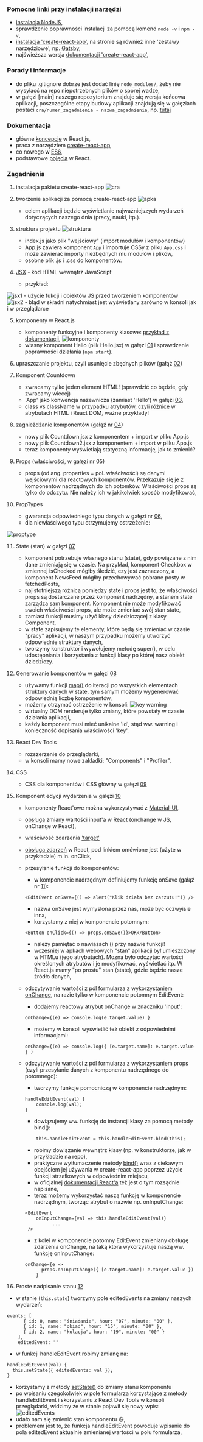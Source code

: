 ### Pomocne linki przy instalacji narzędzi

- [instalacja NodeJS](https://aimweb.pl/jak-zainstalowac-nodejs-i-npm/),
- sprawdzenie poprawności instalacji za pomocą komend `node -v` i `npm -v`,
- [instalacja 'create-react-app'](https://pl.reactjs.org/docs/create-a-new-react-app.html#create-react-app), na stronie są również inne 'zestawy narzędziowe', np. [Gatsby](https://pl.reactjs.org/docs/create-a-new-react-app.html#gatsby),
- najświeższa wersja [dokumentacji 'create-react-app'](https://github.com/facebook/create-react-app/blob/master/packages/cra-template/template/README.md),

### Porady i informacje

- do pliku .gitignore dobrze jest dodać linię `node_modules/`, żeby nie wysyłacć na repo niepotrzebnych plików o sporej wadze,
- w gałęzi [main] naszego repozytorium znajduje się wersja końcowa aplikacji, poszczególne etapy budowy aplikacji znajdują się w gałęziach postaci `cra/numer_zagadnienia - nazwa_zagadnienia`, np. [tutaj](https://github.com/zacniewski/materials-about-internet-apps-and-www-websites/tree/cra/01-HelloWorld/React-pierwsze-kroki)

### Dokumentacja

- główne [koncepcje](https://reactjs.org/docs/hello-world.html) w React.js,
- praca z narzędziem [create-react-app](https://create-react-app.dev/docs/getting-started),
- co nowego w [ES6](https://www.w3schools.com/js/js_es6.asp),
- podstawowe [pojęcia](https://pl.reactjs.org/docs/glossary.html) w React.

### Zagadnienia

1. instalacja pakietu create-react-app
   ![cra](images/instalacja_cra.png)

2. tworzenie aplikacji za pomocą create-react-app
   ![apka](images/tworzenie_apki.png)


    * celem aplikacji będzie wyświetlanie najważniejszych wydarzeń dotyczących naszego dnia (pracy, nauki, itp.).

3. struktura projektu
   ![struktura](images/struktura.png)


    - index.js jako plik "wejściowy" (import modułów i komponentów)
    - App.js zawiera komponent ```App``` i importuje CSSy z pliku ```App.css```  i może zawierać importy niezbędnych mu modułów i plików,
    - osobne plik .js i .css do komponentów.

4. [JSX](https://reactjs.org/docs/introducing-jsx.html) - kod HTML wewnątrz JavaScript


    - przykład:

![jsx1](images/jsx1.png) - użycie fukcji i obiektów JS przed tworzeniem komponentów  
 ![jsx2](images/jsx2.png) - błąd w składni natychmiast jest wyświetlany zarówno w konsoli jak i w przeglądarce

5. komponenty w React.js


    - komponenty funkcyjne i komponenty klasowe: [przykład z dokumentacji](https://reactjs.org/docs/components-and-props.html),
    ![komponenty](images/components.png)
    - własny komponent Hello (plik Hello.jsx) w gałęzi [01](https://github.com/zacniewski/materials-about-internet-apps-and-www-websites/tree/cra/01-HelloWorld/React-pierwsze-kroki) i sprawdzenie poprawności działania (```npm start```).

6. upraszczanie projektu, czyli usunięcie zbędnych plików (gałąź [02](https://github.com/zacniewski/materials-about-internet-apps-and-www-websites/tree/cra/02-czyszczenie-projektu/React-pierwsze-kroki))

7. Komponent Countdown
    - zwracamy tylko jeden element HTML! (sprawdzić co będzie, gdy zwracamy wiecej)
    - 'App' jako konwencja nazewnicza (zamiast 'Hello') w gałęzi [03](https://github.com/zacniewski/materials-about-internet-apps-and-www-websites/tree/cra/03-komponenty-i-props/React-pierwsze-kroki/react-pierwsze-kroki/src),
    - class vs className w przypadku atrybutów, czyli [różnice](https://pl.reactjs.org/docs/dom-elements.html) w atrybutach HTML i React DOM, ważne przykłady!

8. zagnieżdżanie komponentów (gałąź nr [04](https://github.com/zacniewski/materials-about-internet-apps-and-www-websites/tree/cra/04-zagniezdzanie-komponentow/React-pierwsze-kroki/react-pierwsze-kroki/src))


    - nowy plik Countdown.jsx z komponentem + import w pliku App.js
    - nowy plik Countdown2.jsx z komponentem + import w pliku App.js
    - teraz komponenty wyświetlają statyczną informację, jak to zmienić?

9. Props (właściwości, w gałęzi nr [05](https://github.com/zacniewski/materials-about-internet-apps-and-www-websites/tree/cra/05-props/React-pierwsze-kroki/react-pierwsze-kroki/src))


    - props (od ang. properties = pol. właściwości) są danymi wejściowymi dla reactowych komponentów. Przekazuje się je z komponentów nadrzędnych do ich potomków. Właściwości props są tylko do odczytu. Nie należy ich w jakikolwiek sposób modyfikować,

10. PropTypes


    - gwarancja odpowiedniego typu danych w gałęzi nr [06](https://github.com/zacniewski/materials-about-internet-apps-and-www-websites/tree/cra/06-proptypes/React-pierwsze-kroki),
    - dla niewłaściwego typu otrzymujemy ostrzeżenie:

![proptype](images/proptypes-warning.png)

11. State (stan) w gałęzi [07](https://github.com/zacniewski/materials-about-internet-apps-and-www-websites/tree/cra/07-state/React-pierwsze-kroki)


    - komponent potrzebuje własnego stanu (state), gdy powiązane z nim dane zmieniają się w czasie. Na przykład, komponent Checkbox w zmiennej isChecked mógłby śledzić, czy jest zaznaczony, a komponent NewsFeed mógłby przechowywać pobrane posty w fetchedPosts,
    - najistotniejszą różnicą pomiędzy state i props jest to, że właściwości props są dostarczane przez komponent nadrzędny, a stanem state zarządza sam komponent. Komponent nie może modyfikować swoich właściwości props, ale może zmieniać swój stan state,
    - zamiast funkcji musimy użyć klasy dziedziczącej z klasy Component,
    - w state zapisujemy te elementy, które będą się zmieniać w czasie "pracy" aplikacji, w naszym przypadku możemy utworzyć odpowiednie struktury danych,
    - tworzymy konstruktor i wywołujemy metodę super(), w celu udostępniania i korzystania z funkcji klasy po której nasz obiekt dziedziczy.

12. Generowanie komponentów w gałęzi [08](https://github.com/zacniewski/materials-about-internet-apps-and-www-websites/tree/cra/08-generowanie-komponentow/React-pierwsze-kroki)


    - używamy funkcji [map()](https://www.w3schools.com/jsref/jsref_map.asp) do iteracji po wszystkich elementach struktury danych w state, tym samym możemy wygenerować odpowiednią liczbę komponentów,
    - możemy otrzymać ostrzeżenie w konsoli:
    ![key warning](images/key-warning.png)
    - wirtualny DOM renderuje tylko zmiany, które powstały w czasie działania aplikacji,
    - każdy komponent musi mieć unikalne 'id', stąd ww. warning i konieczność dopisania właściwości 'key'.

12. React Dev Tools


    - rozszerzenie do przeglądarki,
    - w konsoli mamy nowe zakładki: "Components" i "Profiler".

13. CSS


    - CSS dla komponentów i CSS główny w gałęzi [09](https://github.com/zacniewski/materials-about-internet-apps-and-www-websites/tree/cra/09-css/React-pierwsze-kroki)

14. Komponent edycji wydarzenia w gałęzi [10](https://github.com/zacniewski/materials-about-internet-apps-and-www-websites/tree/cra/10-komponent-edycji-wydarzenia/React-pierwsze-kroki)


    - komponenty React'owe można wykorzystywać z [Material-UI](https://material-ui.com/),
    - [obsługa](https://upmostly.com/tutorials/react-onchange-events-with-examples) zmiany wartości input'a w React (onchange w JS, onChange w React),
    - właściwość zdarzenia ['target'](https://www.w3schools.com/jsref/event_target.asp)
    - [obsługa zdarzeń](https://pl.reactjs.org/docs/handling-events.html) w React, pod linkiem omówione jest (użyte w przykładzie) m.in. onClick,
    - przesyłanie funkcji do komponentów:

      - w komponencie nadrzędnym definiujemy funkcję onSave (gałąź nr [11](https://github.com/zacniewski/materials-about-internet-apps-and-www-websites/tree/cra/11-edycja-wydarzenia-part1/React-pierwsze-kroki)):
      ``` 
      <EditEvent onSave={() => alert("Klik działa bez zarzutu!")} />
      ```
      - nazwa onSave jest wymyslona przez nas, może byc oczwyiśie inna,
      - korzystamy z niej w komponencie potomnym:
      ```
      <Button onClick={() => props.onSave()}>OK</Button>
      ```
      - należy pamiętać o nawiasach () przy nazwie funkcji!
      - wcześniej w apkach webowych "stan" aplikacji był umieszczony w HTMLu (jego atrybutach). Mozna było odczytac wartości określonych atrybutów i je modyfikować, wyświetlać itp. W React.js mamy "po prostu" stan (state), gdzie będzie nasze źródło danych,
    - odczytywanie wartości z pól formularza z wykorzystaniem [onChange](https://pl.reactjs.org/docs/dom-elements.html), na razie tylko w komponencie potomnym EditEvent:
      - dodajemy reactowy atrybut onChange w znaczniku 'input':
      ```
      onChange={(e) => console.log(e.target.value) }
      ```
      - możemy w konsoli wyświetlić też obiekt z odpowiednimi informacjami:
      ```
      onChange={(e) => console.log({ [e.target.name]: e.target.value } )
      ```
    - odczytywanie wartości z pól formularza z wykorzystaniem props (czyli przesyłanie danych z komponentu nadrzędnego do potomnego):
      - tworzymy funkcje pomocniczą w komponencie nadrzędnym:
      ```
      handleEditEvent(val) {
          console.log(val);
      }
      ```
      - dowiązujemy ww. funkcję do instancji klasy za pomocą metody bind():
      ```
          this.handleEditEvent = this.handleEditEvent.bind(this);
      ```
      - robimy dowiązanie wewnątrz klasy (np. w konstruktorze, jak w przykładzie na repo),
      - praktyczne wytłumaczenie metody [bind()](https://typeofweb.com/poprawne-bindowanie-funkcji-react-js/) wraz z ciekawym obejściem jej używania w create-react-app poprzez użycie funkcji strzałkowych w odpowiednim miejscu,
      - w oficjalnej [dokumentacji React'a](https://pl.reactjs.org/docs/handling-events.html) też jest o tym rozsądnie napisane,
      - teraz możemy wykorzystać naszą funkcję w komponencie nadrzędnym, tworząc atrybut o nazwie np. onInputChange:
      ``` 
      <EditEvent 
          onInputChange={val => this.handleEditEvent(val)} 
                ...        
       />
      ```
      - z kolei w komponencie potomny EditEvent zmieniany obsługę zdarzenia onChange, na taką która wykorzystuje naszą ww. funkcję onInputChange:
      ```
      onChange={e =>
            props.onInputChange({ [e.target.name]: e.target.value })
          }
      ```

15. Proste nadpisanie stanu [12](https://github.com/zacniewski/materials-about-internet-apps-and-www-websites/tree/cra/12-proste-nadpisanie-stanu/React-pierwsze-kroki)

  - w stanie (```this.state```) tworzymy pole editedEvents na zmiany naszych wydarzeń:
  ```
  events: [
        { id: 0, name: "śniadanie", hour: "07", minute: "00" },
        { id: 1, name: "obiad", hour: "15", minute: "00" },
        { id: 2, name: "kolacja", hour: "19", minute: "00" }
      ],
      editedEvent: ""
  ```
  - w funkcji handleEditEvent robimy zmianę na:
  ```
  handleEditEvent(val) {
    this.setState({ editedEvents: val });
  }
  ```
  - korzystamy z metody [setState()](https://pl.reactjs.org/docs/state-and-lifecycle.html) do zmiany stanu komponentu
  - po wpisaniu czegokolwiek w pole formularza korzystające z metody handleEditEvent i skorzystaniu z React Dev Tools w konsoli przeglądarki, widzimy że w stanie pojawił się nowy wpis:  
  ![editedEvents](images/editedEvents.png)  
  - udało nam się zmienić stan komponentu :smiley:,  
  - problemem jest to, że funkcja handleEditEvent powoduje wpisanie do pola editedEvent aktualnie zmienianej wartości w polu formularza,

